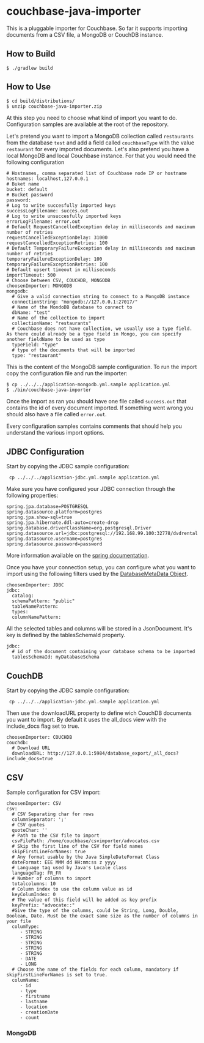 # couchbase-java-importer

This is a pluggable importer for Couchbase. So far it supports importing documents from a CSV file, a MongoDB or CouchDB instance.

## How to Build

```
$ ./gradlew build
```

## How to Use

```
$ cd build/distributions/
$ unzip couchbase-java-importer.zip
```

At this step you need to choose what kind of import you want to do. Configuration samples are available at the root of the repository.

Let's pretend you want to import a MongoDB collection called `restaurants` from the database `test` and add a field called `couchbaseType` with the value `restaurant` for every imported documents. Let's also pretend you have a local MongoDB and local Couchbase instance. For that you would need the following configuration

```
# Hostnames, comma separated list of Couchbase node IP or hostname
hostnames: localhost,127.0.0.1
# Buket name
bucket: default
# Bucket password
password:
# Log to write succesfully imported keys
successLogFilename: succes.out
# Log to write unsuccesfully imported keys
errorLogFilename: error.out
# Default RequestCancelledException delay in milliseconds and maximum number of retries
requestCancelledExceptionDelay: 31000
requestCancelledExceptionRetries: 100
# Default TemporaryFailureException delay in milliseconds and maximum number of retries
temporaryFailureExceptionDelay: 100
temporaryFailureExceptionRetries: 100
# Default upsert timeout in milliseconds
importTimeout: 500
# Choose between CSV, COUCHDB, MONGODB
choosenImporter: MONGODB
mongodb:
  # Give a valid connection string to connect to a MongoDB instance
  connectionString: "mongodb://127.0.0.1:27017/"
  # Name of the MondoDB database to connect to
  dbName: "test"
  # Name of the collection to import
  collectionName: "restaurants"
  # Couchbase does not have collection, we usually use a type field. As there could already be a type field in Mongo, you can specify another fieldName to be used as type
  typeField: "type"
  # type of the documents that will be imported
  type: "restaurant"
```

This is the content of the MongoDB sample configuration. To run the import copy the configuration file and run the importer:

```
$ cp ../../../application-mongodb.yml.sample application.yml 
$ ./bin/couchbase-java-importer
```

Once the import as ran you should have one file called `success.out` that contains the id of every document imported. If something went wrong you should also have a file called `error.out`.

Every configuration samples contains comments that should help you understand the various import options.

## JDBC Configuration

Start by copying the JDBC sample configuration:

```
 cp ../../../application-jdbc.yml.sample application.yml 
```

Make sure you have configured your JDBC connection through the following properties:

```
spring.jpa.database=POSTGRESQL
spring.datasource.platform=postgres
spring.jpa.show-sql=true
spring.jpa.hibernate.ddl-auto=create-drop
spring.database.driverClassName=org.postgresql.Driver
spring.datasource.url=jdbc:postgresql://192.168.99.100:32778/dvdrental
spring.datasource.username=postgres
spring.datasource.password=password
```

More information available on the [spring documentation](http://docs.spring.io/spring/docs/current/spring-framework-reference/html/jdbc.html).

Once you have your connection setup, you can configure what you want to import using the following filters used by the [DatabaseMetaData Object](https://docs.oracle.com/javase/7/docs/api/java/sql/DatabaseMetaData.html).

```
choosenImporter: JDBC
jdbc:
  catalog: 
  schemaPattern: "public"
  tableNamePattern: 
  types:
  columnNamePattern:
```

All the selected tables and columns will be stored in a JsonDocument. It's key is defined by the tablesSchemaId property.

```
jdbc:
  # id of the document containing your database schema to be imported 
  tablesSchemaId: myDatabaseSchema
```

## CouchDB

Start by copying the JDBC sample configuration:

```
 cp ../../../application-jdbc.yml.sample application.yml 
```

Then use the downloadURL property to define wich CouchDB documents you want to import. By default it uses the all_docs view with the include_docs flag set to true. 

```
choosenImporter: COUCHDB
couchdb:
  # Download URL 
  downloadURL: http://127.0.0.1:5984/database_export/_all_docs?include_docs=true
```

## CSV

Sample configuration for CSV import:

```
choosenImporter: CSV
csv:
  # CSV Separating char for rows
  columnSeparator: ';'
  # CSV quotes
  quoteChar: ''
  # Path to the CSV file to import
  csvFilePath: /home/couchbase/csvimporter/advocates.csv
  # Skip the first line of the CSV for field names
  skipFirstLineForNames: true
  # Any format usable by the Java SimpleDateFormat Class
  dateFormat: EEE MMM dd HH:mm:ss z yyyy
  # Language tag used by Java's Locale class
  languageTag: FR_FR
  # Number of columns to import
  totalcolumns: 10
  # Column index to use the column value as id
  keyColumIndex: 0
  # The value of this field will be added as key prefix
  keyPrefix: "advocate::"
  #Give the type of the columns, could be String, Long, Double, Boolean, Date. Must be the exact same size as the number of columns in your file
  columType:
     - STRING
     - STRING
     - STRING
     - STRING
     - STRING
     - DATE
     - LONG
  # Choose the name of the fields for each column, mandatory if skipFirstLineForNames is set to true.
  columName:
     - id
     - type
     - firstname
     - lastname
     - location
     - creationDate
     - count
```

### MongoDB
